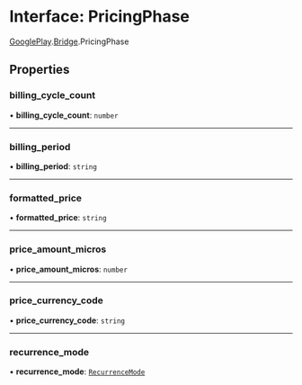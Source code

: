 # Interface: PricingPhase

[GooglePlay](../modules/CdvPurchase.GooglePlay.md).[Bridge](../modules/CdvPurchase.GooglePlay.Bridge.md).PricingPhase

## Properties

### billing\_cycle\_count

• **billing\_cycle\_count**: `number`

___

### billing\_period

• **billing\_period**: `string`

___

### formatted\_price

• **formatted\_price**: `string`

___

### price\_amount\_micros

• **price\_amount\_micros**: `number`

___

### price\_currency\_code

• **price\_currency\_code**: `string`

___

### recurrence\_mode

• **recurrence\_mode**: [`RecurrenceMode`](../enums/CdvPurchase.GooglePlay.Bridge.RecurrenceMode.md)

